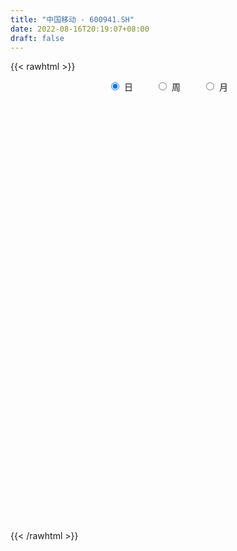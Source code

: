 ```yaml
---
title: "中国移动 - 600941.SH"
date: 2022-08-16T20:19:07+08:00
draft: false
---
```

{{< rawhtml >}}
    <div style="text-align: center">
        <label style="padding: 1rem;"><input style="margin-right: .5rem" type="radio" name="period" value="D" checked onclick="period_change(this)">日</label>
        <label style="padding: 1rem;"><input style="margin-right: .5rem" type="radio" name="period" value="W" onclick="period_change(this)">周</label>
        <label style="padding: 1rem;"><input style="margin-right: .5rem" type="radio" name="period" value="M" onclick="period_change(this)">月</label>
    </div>
    <div id="chart" style="height: 700px;"></div> 
    <script type="text/javascript">
        const D_v = [2553654.0899999999,1161576.8200000001,638811.65,753268.58,347005.78,256171.32,246450.18,240190.49,268155.85,207740.21,373089.15,231803.32,191844.25,297097.78,184368.17,188212.05,339783.77,290080.49,247549.31,393452.89,512442.9,421814.36,275673.57,227587.54,159994.25,158605.82,182827.27,123453.53,142663.67,133920.42,92214.75,94449.93,95556.78,80029.98,70043.1,51472.46,136458.59,77698.47,86065.39,81054.48,85241.72,71707.05,80643.43,122222.21,100372.19,103660.99,78459.07,53972.23,71683.8,79835.22,75872.36,165288.77,87531.22,98257.3,78341.88,81491.39,60236.85,57820.59,70605.01,53632.26,109975.08,105137.54,61212.75,73427.99,205095.46,118012.29,60064.9,33346.59,66796.02,55958.41,59252.42,88661.39,61932.13,84088.18,42162.71,61070.38,38460.98,41887.14,36737.89,42195.32,98651.38,55237.86,50849.14,36044.67,31048.68,42952.17,53224.58,39720.97,36399.18,31865.61,42027.38,24020.05,22685.51,26270.26,46780.89,37965.05,31601.83,52560.4,57641.33,37950.29,54968.09,67483.44,35639.58,45095.13,59406.77,56462.16,60197.31,53971.41,56038.08,103243.15,61614.37,136057.39,110088.64,125028.35,110502.91,90545.43,66309.88,53506.3,425552.52,175800.4,91273.99,77559.32,69345.44,73158.11,90276.94,53249.33,79822.86,66358.58,37767.72,65925.09,57753.11,43438.15,37976.69,58177.63,54598.08,64460.95,44742.86,75623.68,80170.47,41679.41,110382.26,88384.44,74083.41,62276.73,39849.23,54746.4,150211.33,80849.89,47726.51]
const D_histogram = [0.0,0.0076581197,-0.0122115372,0.0512899172,0.0429856331,0.0365991492,0.0112444261,-0.0157612409,-0.0353301397,-0.0446642212,-0.0508212707,-0.0488048335,-0.0480416486,-0.0058748306,-0.017173455,-0.0205084437,-0.0243740012,-0.0251230334,0.0125539064,0.2369613732,0.756280662,0.9490361369,1.0550281684,0.8938229535,0.6666454405,0.5176355751,0.2825760104,0.1673571902,0.1207853909,-0.0056763303,-0.046657556,-0.1696527716,-0.2919079402,-0.3976906538,-0.4643608471,-0.4840937907,-0.379095805,-0.3224507592,-0.2913269526,-0.2899304655,-0.3308295945,-0.3672609968,-0.3598546598,-0.3098616852,-0.3557060928,-0.2344055491,-0.1583942255,-0.0550425072,0.0716404057,0.2457096002,0.3593843248,0.5503185773,0.5901521204,0.7201075582,0.7449335109,0.6727872954,0.5510438819,0.5322516369,0.4169386885,0.3100407045,0.3524366878,0.3015866237,0.2446859655,0.2610847164,0.0781879267,-0.2457409665,-0.3916361799,-0.4525023608,-0.4801026533,-0.5793997467,-0.5428868966,-0.5004234465,-0.5676348017,-0.5928337935,-0.5347830746,-0.4633915307,-0.4239769374,-0.4165537291,-0.3507642778,-0.3557022939,-0.4147503427,-0.3868864907,-0.2700271046,-0.1367209194,-0.0431787263,0.1035979065,0.0875483522,0.1545173507,0.2211565432,0.2204121356,0.2963086833,0.3307108344,0.3078299782,0.2686883876,0.1882473468,-0.0323542689,-0.174729028,-0.2710599488,-0.2715989,-0.2108118422,-0.1162074353,-0.0657282087,-0.0990090245,-0.1298500543,-0.1757563037,-0.2078764228,-0.2572778525,-0.2888077145,-0.2500272046,-0.3269083979,-0.3789731639,-0.4138049264,-0.4223027597,-0.4128870125,-0.3203201326,-0.2691028974,-0.192267533,-0.1578480326,-0.2395269095,-0.2372602883,-0.2113124363,-0.1726766065,-0.085600329,-0.0146517573,0.1139782173,0.1658216806,0.113472524,0.1304056184,0.1442680626,0.2119480953,0.2589130236,0.2923947381,0.304154839,0.3003523623,0.2180254315,0.1317811653,0.0326242376,0.0198422459,0.0114072648,-0.0328156928,0.0969288712,0.224029594,0.2178553251,0.2651819796,0.2829680277,0.3208664087,0.4471485217,0.5056788151,0.4517905879]
const D_fast = [0.0,0.0095726496,-0.0133498916,0.0629740421,0.0654161663,0.0681794697,0.0456358531,0.0146898759,-0.0137115578,-0.0342116947,-0.0530740618,-0.063258833,-0.0745060603,-0.0338079499,-0.049399938,-0.0578620377,-0.0678210954,-0.074850886,-0.0340354697,0.2496123405,0.9580017947,1.388016304,1.7577653775,1.8200159009,1.759499748,1.7398987764,1.5754832143,1.5021036917,1.4857282402,1.3578474364,1.3052018216,1.1397934132,0.9445612595,0.7393558825,0.5565954774,0.4158390861,0.4260631205,0.4020954766,0.360387545,0.2893014157,0.1656948881,0.0374482366,-0.0451090913,-0.072581538,-0.2073524688,-0.1446533124,-0.1082405452,-0.0186494536,0.1259435606,0.3614401551,0.564960961,0.8934748578,1.080846431,1.3908287584,1.6018880888,1.6979386972,1.7139562541,1.8282269184,1.817148642,1.7877608341,1.9182659894,1.9428125812,1.9470834144,2.0287533445,1.8654035365,1.4800394016,1.2362351432,1.0622433721,0.9146174162,0.6704703862,0.5712615121,0.4886191007,0.279499045,0.1060916048,0.030446555,-0.0140097837,-0.0805894248,-0.1773046488,-0.199206267,-0.2930698565,-0.455805491,-0.5246632617,-0.4753106517,-0.3761846963,-0.2934371848,-0.1207610755,-0.1149235416,-0.0093252055,0.1126031228,0.1669617491,0.3169354676,0.4340153273,0.4880919657,0.516122472,0.4827432679,0.2540530849,0.0679960688,-0.0960998392,-0.1645385153,-0.1564544181,-0.09090187,-0.0568546956,-0.1148877675,-0.1781913109,-0.2680366362,-0.352125861,-0.4658467538,-0.5695785444,-0.5933048357,-0.7519131285,-0.8987211855,-1.0370041796,-1.1510777028,-1.2448837087,-1.232396862,-1.2484553512,-1.21968687,-1.2247293777,-1.366289982,-1.4233384329,-1.45021869,-1.4547520118,-1.3890758165,-1.3217901841,-1.1646656552,-1.0713667718,-1.0953477974,-1.0458132984,-0.9958838385,-0.875216782,-0.7635235978,-0.6569431988,-0.5691443882,-0.4978587743,-0.5256793472,-0.578978322,-0.6699791904,-0.6778006206,-0.6833837854,-0.7358106663,-0.5818338844,-0.3987257632,-0.3504362009,-0.2368140514,-0.1482859964,-0.0301710132,0.2078982302,0.3928482274,0.4519076471]
const D_slow = [0.0,0.0019145299,-0.0011383544,0.0116841249,0.0224305332,0.0315803205,0.034391427,0.0304511168,0.0216185819,0.0104525266,-0.0022527911,-0.0144539995,-0.0264644116,-0.0279331193,-0.032226483,-0.037353594,-0.0434470943,-0.0497278526,-0.046589376,0.0126509673,0.2017211328,0.438980167,0.7027372091,0.9261929475,1.0928543076,1.2222632014,1.292907204,1.3347465015,1.3649428492,1.3635237667,1.3518593777,1.3094461848,1.2364691997,1.1370465363,1.0209563245,0.8999328768,0.8051589256,0.7245462358,0.6517144976,0.5792318812,0.4965244826,0.4047092334,0.3147455685,0.2372801472,0.148353624,0.0897522367,0.0501536803,0.0363930535,0.0543031549,0.115730555,0.2055766362,0.3431562805,0.4906943106,0.6707212002,0.8569545779,1.0251514018,1.1629123722,1.2959752815,1.4002099536,1.4777201297,1.5658293016,1.6412259576,1.7023974489,1.767668628,1.7872156097,1.7257803681,1.6278713231,1.5147457329,1.3947200696,1.2498701329,1.1141484087,0.9890425471,0.8471338467,0.6989253983,0.5652296297,0.449381747,0.3433875126,0.2392490803,0.1515580109,0.0626324374,-0.0410551483,-0.137776771,-0.2052835471,-0.239463777,-0.2502584585,-0.2243589819,-0.2024718939,-0.1638425562,-0.1085534204,-0.0534503865,0.0206267843,0.1033044929,0.1802619875,0.2474340844,0.2944959211,0.2864073539,0.2427250968,0.1749601096,0.1070603847,0.0543574241,0.0253055653,0.0088735131,-0.015878743,-0.0483412566,-0.0922803325,-0.1442494382,-0.2085689013,-0.2807708299,-0.3432776311,-0.4250047306,-0.5197480216,-0.6231992532,-0.7287749431,-0.8319966962,-0.9120767294,-0.9793524537,-1.027419337,-1.0668813451,-1.1267630725,-1.1860781446,-1.2389062537,-1.2820754053,-1.3034754876,-1.3071384269,-1.2786438725,-1.2371884524,-1.2088203214,-1.1762189168,-1.1401519011,-1.0871648773,-1.0224366214,-0.9493379369,-0.8732992271,-0.7982111366,-0.7437047787,-0.7107594874,-0.702603428,-0.6976428665,-0.6947910503,-0.7029949735,-0.6787627557,-0.6227553572,-0.5682915259,-0.501996031,-0.4312540241,-0.3510374219,-0.2392502915,-0.1128305877,0.0001170592]
const D_data = [['2022-01-05', 63.0, 57.88, 57.75, 63.58],['2022-01-06', 57.88, 58.0, 57.58, 59.33],['2022-01-07', 57.8, 57.62, 57.59, 58.06],['2022-01-10', 57.7, 58.8, 57.68, 59.49],['2022-01-11', 58.6, 58.09, 57.93, 59.12],['2022-01-12', 58.29, 58.11, 57.8, 58.29],['2022-01-13', 58.01, 57.81, 57.78, 58.01],['2022-01-14', 57.71, 57.65, 57.61, 57.8],['2022-01-17', 57.65, 57.6, 57.59, 57.72],['2022-01-18', 57.6, 57.62, 57.59, 57.73],['2022-01-19', 57.6, 57.58, 57.58, 57.62],['2022-01-20', 57.59, 57.63, 57.58, 57.71],['2022-01-21', 57.61, 57.58, 57.58, 57.62],['2022-01-24', 57.68, 58.19, 57.64, 58.73],['2022-01-25', 57.9, 57.59, 57.59, 58.03],['2022-01-26', 57.59, 57.63, 57.58, 58.0],['2022-01-27', 57.6, 57.58, 57.58, 57.66],['2022-01-28', 57.59, 57.58, 57.58, 57.61],['2022-02-07', 57.7, 58.15, 57.7, 58.41],['2022-02-08', 58.22, 61.3, 58.22, 62.5],['2022-02-09', 60.8, 67.43, 60.7, 67.43],['2022-02-10', 68.0, 66.0, 64.46, 68.4],['2022-02-11', 65.51, 66.61, 64.9, 67.47],['2022-02-14', 66.48, 64.01, 63.8, 67.61],['2022-02-15', 63.93, 62.9, 62.5, 64.65],['2022-02-16', 63.28, 63.5, 62.76, 64.35],['2022-02-17', 63.6, 61.88, 61.44, 64.57],['2022-02-18', 61.47, 62.8, 61.3, 63.05],['2022-02-21', 62.98, 63.53, 62.68, 64.1],['2022-02-22', 62.8, 62.3, 61.49, 63.73],['2022-02-23', 62.1, 63.09, 62.1, 63.79],['2022-02-24', 62.8, 61.72, 60.94, 63.0],['2022-02-25', 62.2, 61.06, 60.94, 62.34],['2022-02-28', 60.98, 60.54, 59.22, 61.18],['2022-03-01', 60.54, 60.37, 59.9, 60.65],['2022-03-02', 60.01, 60.48, 59.96, 60.95],['2022-03-03', 60.39, 62.05, 60.23, 62.95],['2022-03-04', 61.44, 61.71, 61.1, 63.2],['2022-03-07', 61.5, 61.48, 60.68, 61.93],['2022-03-08', 61.47, 61.05, 59.86, 61.87],['2022-03-09', 60.9, 60.24, 58.7, 61.4],['2022-03-10', 60.72, 59.87, 59.81, 61.15],['2022-03-11', 59.28, 60.1, 58.55, 60.35],['2022-03-14', 59.6, 60.56, 59.46, 63.3],['2022-03-15', 60.49, 59.13, 59.0, 60.49],['2022-03-16', 59.69, 61.21, 59.38, 61.86],['2022-03-17', 61.91, 61.03, 60.42, 62.2],['2022-03-18', 60.83, 61.78, 60.54, 61.84],['2022-03-21', 61.58, 62.71, 61.33, 63.84],['2022-03-22', 62.3, 64.26, 62.3, 64.53],['2022-03-23', 64.08, 64.55, 63.6, 65.46],['2022-03-24', 65.02, 66.75, 64.65, 69.62],['2022-03-25', 66.75, 66.0, 65.2, 68.0],['2022-03-28', 64.8, 68.2, 64.4, 68.45],['2022-03-29', 68.2, 68.0, 67.45, 69.18],['2022-03-30', 67.88, 67.36, 66.89, 69.06],['2022-03-31', 67.0, 66.86, 65.96, 67.55],['2022-04-01', 66.68, 68.38, 66.46, 68.68],['2022-04-06', 67.98, 67.38, 65.88, 68.26],['2022-04-07', 66.73, 67.38, 66.59, 68.2],['2022-04-08', 67.1, 69.56, 66.78, 69.68],['2022-04-11', 69.18, 68.86, 68.01, 70.8],['2022-04-12', 68.62, 68.95, 67.75, 69.4],['2022-04-13', 68.7, 70.21, 68.28, 71.28],['2022-04-14', 70.21, 67.65, 64.88, 70.99],['2022-04-15', 66.31, 64.69, 64.6, 66.58],['2022-04-18', 64.6, 65.63, 64.4, 66.27],['2022-04-19', 65.33, 66.02, 65.33, 66.49],['2022-04-20', 66.0, 66.03, 65.8, 66.7],['2022-04-21', 65.8, 64.55, 63.92, 66.3],['2022-04-22', 64.0, 65.8, 63.17, 66.31],['2022-04-25', 65.0, 65.82, 64.89, 67.0],['2022-04-26', 65.49, 64.08, 63.88, 65.82],['2022-04-27', 63.8, 64.0, 62.2, 64.53],['2022-04-28', 63.99, 64.77, 63.7, 65.0],['2022-04-29', 64.29, 64.96, 64.22, 66.42],['2022-05-05', 64.96, 64.56, 64.24, 65.29],['2022-05-06', 63.77, 63.99, 63.28, 64.5],['2022-05-09', 63.83, 64.64, 63.62, 64.9],['2022-05-10', 63.9, 63.65, 63.37, 64.39],['2022-05-11', 63.46, 62.49, 62.0, 63.6],['2022-05-12', 62.17, 63.16, 62.03, 63.3],['2022-05-13', 63.01, 64.38, 63.01, 64.68],['2022-05-16', 64.4, 65.07, 64.08, 65.27],['2022-05-17', 64.95, 65.08, 64.76, 65.8],['2022-05-18', 65.08, 66.39, 64.91, 66.58],['2022-05-19', 65.75, 64.75, 64.48, 66.44],['2022-05-20', 64.8, 66.0, 64.77, 66.06],['2022-05-23', 65.88, 66.49, 65.41, 66.66],['2022-05-24', 66.51, 65.99, 65.95, 67.15],['2022-05-25', 65.99, 67.36, 65.88, 67.75],['2022-05-26', 67.38, 67.4, 67.01, 67.81],['2022-05-27', 67.3, 66.99, 66.8, 67.32],['2022-05-30', 67.0, 66.88, 66.23, 67.52],['2022-05-31', 66.77, 66.26, 65.9, 67.2],['2022-06-01', 64.64, 63.79, 63.3, 64.64],['2022-06-02', 63.63, 63.74, 63.31, 64.16],['2022-06-06', 63.42, 63.52, 63.0, 63.77],['2022-06-07', 63.52, 64.26, 63.08, 64.5],['2022-06-08', 64.27, 65.01, 63.8, 65.11],['2022-06-09', 64.82, 65.73, 64.7, 66.2],['2022-06-10', 65.46, 65.5, 65.38, 66.66],['2022-06-13', 65.47, 64.43, 64.21, 65.86],['2022-06-14', 63.9, 64.19, 63.69, 64.35],['2022-06-15', 64.27, 63.66, 63.6, 64.48],['2022-06-16', 63.63, 63.45, 62.54, 63.79],['2022-06-17', 62.95, 62.8, 62.6, 63.43],['2022-06-20', 62.75, 62.55, 62.32, 62.85],['2022-06-21', 62.61, 63.19, 62.5, 63.48],['2022-06-22', 63.11, 61.35, 61.0, 63.14],['2022-06-23', 61.06, 60.96, 60.72, 61.6],['2022-06-24', 60.93, 60.54, 59.8, 61.09],['2022-06-27', 60.44, 60.32, 59.82, 60.6],['2022-06-28', 60.24, 60.1, 59.88, 60.44],['2022-06-29', 60.0, 61.0, 59.89, 61.29],['2022-06-30', 60.66, 60.5, 60.01, 60.72],['2022-07-01', 60.43, 60.84, 60.2, 60.88],['2022-07-04', 60.85, 60.32, 60.2, 60.96],['2022-07-05', 59.8, 58.42, 57.59, 59.8],['2022-07-06', 58.1, 58.9, 57.91, 59.18],['2022-07-07', 58.75, 58.92, 58.22, 59.2],['2022-07-08', 58.81, 58.92, 58.39, 59.44],['2022-07-11', 58.93, 59.58, 58.57, 59.76],['2022-07-12', 59.5, 59.58, 59.27, 60.23],['2022-07-13', 59.57, 60.7, 59.5, 61.6],['2022-07-14', 60.71, 60.16, 60.0, 61.1],['2022-07-15', 60.28, 58.79, 58.68, 60.28],['2022-07-18', 58.79, 59.49, 57.92, 59.58],['2022-07-19', 59.32, 59.48, 59.2, 59.6],['2022-07-20', 59.48, 60.36, 59.38, 60.84],['2022-07-21', 60.31, 60.45, 59.72, 60.85],['2022-07-22', 60.35, 60.58, 60.08, 61.0],['2022-07-25', 60.43, 60.54, 59.83, 60.67],['2022-07-26', 60.45, 60.49, 59.72, 60.75],['2022-07-27', 60.35, 59.37, 59.36, 60.55],['2022-07-28', 59.52, 58.9, 58.9, 59.62],['2022-07-29', 58.8, 58.2, 58.2, 59.06],['2022-08-01', 58.23, 58.9, 57.92, 58.98],['2022-08-02', 58.47, 58.81, 57.62, 58.88],['2022-08-03', 58.55, 58.11, 58.06, 58.77],['2022-08-04', 58.3, 60.45, 58.05, 60.48],['2022-08-05', 60.38, 61.15, 60.16, 61.75],['2022-08-08', 60.9, 59.9, 59.35, 61.69],['2022-08-09', 59.99, 60.8, 59.8, 61.2],['2022-08-10', 60.57, 60.76, 60.25, 61.3],['2022-08-11', 60.79, 61.35, 60.78, 61.46],['2022-08-12', 62.03, 63.17, 61.97, 63.88],['2022-08-15', 63.16, 63.18, 62.83, 63.99],['2022-08-16', 63.0, 62.16, 62.1, 63.5]]
const W_v = [4354042.5600000005,1843086.3499999999,1272632.78,1299542.26,1850933.03,852468.4100000001,558805.55,415702.6,404712.07,458686.69,480211.37,376148.01,234212.35,562886.03,275418.34,337914.79,80348.12,283671.59,202991.07,156997.73,142618.03,270603.55,256800.95,410924.4,502475.21,823692.53,365852.68,271242.65,259956.21,396240.26,381167.1,128576.4]
const W_histogram = [0.0,0.0019145299,-0.0014574427,-0.0034955701,0.5716906443,0.6577958796,0.5634441678,0.5121716235,0.3451927953,0.3236181658,0.5556703238,0.8158352944,1.0015419035,0.7424648241,0.5981245963,0.4074580662,0.1885251862,0.0497146648,0.0467823791,0.0888578998,-0.1138516465,-0.1393753745,-0.3368135842,-0.6028069849,-0.7330784991,-0.9114574958,-0.9943273944,-0.8881936759,-0.9332551417,-0.7284453981,-0.4354478393,-0.2949103303]
const W_fast = [0.0,0.0023931624,-0.0013431709,-0.0042551908,0.7138536847,0.9644078899,1.01091722,1.0876875815,1.0070069522,1.0663368642,1.4373066031,1.9014303973,2.3375224823,2.2640616089,2.2692525302,2.1804505167,2.0086489332,1.882267078,1.8910303871,1.9553203827,1.7241479248,1.6637803532,1.3821387475,0.9654436006,0.6519024615,0.2456590909,-0.0857926563,-0.2017073567,-0.480082608,-0.4573842139,-0.273248615,-0.2064386886]
const W_slow = [0.0,0.0004786325,0.0001142718,-0.0007596207,0.1421630404,0.3066120103,0.4474730522,0.5755159581,0.6618141569,0.7427186984,0.8816362793,1.0855951029,1.3359805788,1.5215967848,1.6711279339,1.7729924505,1.820123747,1.8325524132,1.844248008,1.8664624829,1.8379995713,1.8031557277,1.7189523316,1.5682505854,1.3849809606,1.1571165867,0.9085347381,0.6864863191,0.4531725337,0.2710611842,0.1621992243,0.0884716418]
const W_data = [['2022-01-07', 63.0, 57.62, 57.58, 63.58],['2022-01-14', 57.7, 57.65, 57.61, 59.49],['2022-01-21', 57.65, 57.58, 57.58, 57.73],['2022-01-28', 57.68, 57.58, 57.58, 58.73],['2022-02-11', 57.7, 66.61, 57.7, 68.4],['2022-02-18', 66.48, 62.8, 61.3, 67.61],['2022-02-25', 62.98, 61.06, 60.94, 64.1],['2022-03-04', 60.98, 61.71, 59.22, 63.2],['2022-03-11', 61.5, 60.1, 58.55, 61.93],['2022-03-18', 59.6, 61.78, 59.0, 63.3],['2022-03-25', 61.58, 66.0, 61.33, 69.62],['2022-04-01', 64.8, 68.38, 64.4, 69.18],['2022-04-08', 67.98, 69.56, 65.88, 69.68],['2022-04-15', 69.18, 64.69, 64.6, 71.28],['2022-04-22', 64.6, 65.8, 63.17, 66.7],['2022-04-29', 65.0, 64.96, 62.2, 67.0],['2022-05-06', 64.96, 63.99, 63.28, 65.29],['2022-05-13', 63.83, 64.38, 62.0, 64.9],['2022-05-20', 64.4, 66.0, 64.08, 66.58],['2022-05-27', 65.88, 66.99, 65.41, 67.81],['2022-06-02', 67.0, 63.74, 63.3, 67.52],['2022-06-10', 63.42, 65.5, 63.0, 66.66],['2022-06-17', 65.47, 62.8, 62.54, 65.86],['2022-06-24', 62.75, 60.54, 59.8, 63.48],['2022-07-01', 60.44, 60.84, 59.82, 61.29],['2022-07-08', 60.85, 58.92, 57.59, 60.96],['2022-07-15', 58.93, 58.79, 58.57, 61.6],['2022-07-22', 58.79, 60.58, 57.92, 61.0],['2022-07-29', 60.43, 58.2, 58.2, 60.75],['2022-08-05', 58.23, 61.15, 57.62, 61.75],['2022-08-12', 60.9, 63.17, 59.35, 63.88],['2022-08-19', 63.16, 62.16, 62.1, 63.99]]
const M_v = [8769303.9500000011,3342236.9699999997,1997610.1700000002,1468252.0999999994,797059.66,1444061.1100000001,1787053.9500000004,905983.76]
const M_histogram = [0.0,0.1889002849,0.7002939522,0.8608348145,0.9953066262,0.6535684156,0.2505849728,0.2292667045]
const M_fast = [0.0,0.2361253561,0.9225925114,1.2983420774,1.6816405456,1.503294439,1.1629572393,1.1989556471]
const M_slow = [0.0,0.0472250712,0.2222985593,0.4375072629,0.6863339194,0.8497260233,0.9123722665,0.9696889427]
const M_data = [['2022-01-28', 63.0, 57.58, 57.58, 63.58],['2022-02-28', 57.7, 60.54, 57.7, 68.4],['2022-03-31', 60.54, 66.86, 58.55, 69.62],['2022-04-29', 66.68, 64.96, 62.2, 71.28],['2022-05-31', 64.96, 66.26, 62.0, 67.81],['2022-06-30', 64.64, 60.5, 59.8, 66.66],['2022-07-29', 60.43, 58.2, 57.59, 61.6],['2022-08-31', 58.23, 62.16, 57.62, 63.99]]
        const D_a = [null,57.58,null,null,null,null,null,null,null,null,null,null,null,null,null,null,null,null,null,null,null,68.4,null,null,null,null,null,null,null,null,null,null,null,null,null,null,null,null,null,null,null,null,58.55,null,null,null,null,null,null,null,null,69.62,null,null,null,null,null,null,65.88,null,null,null,null,71.28,null,null,null,null,null,null,null,null,null,62.2,null,null,null,null,null,null,null,null,null,null,null,null,null,null,null,null,null,67.81,null,null,null,null,null,63.0,null,null,null,66.66,null,null,null,null,null,null,null,null,null,null,null,null,null,null,null,null,57.59,null,null,null,null,null,61.6,null,null,null,null,null,null,null,null,null,null,null,null,null,57.62,null,null,null,null,null,null,null,null,63.99,null]
const W_a = [null,null,57.58,null,null,null,null,null,null,null,null,null,null,71.28,null,null,null,null,null,null,null,null,null,null,null,57.59,null,null,null,null,null,null]
const M_a = [null,null,null,71.28,null,null,null,null]
        const D_b = [[{ coord: ['2022-01-06', 68.4] }, { coord: ['2022-08-02', 58.55] }]]
const W_b = []
const M_b = []
    </script>
{{< /rawhtml >}}